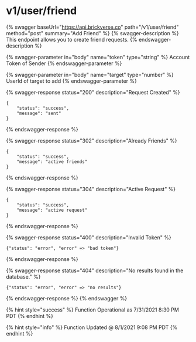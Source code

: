 # v1/user/friend

{% swagger baseUrl="https://api.brickverse.co" path="/v1/user/friend" method="post" summary="Add Friend" %}
{% swagger-description %}
This endpoint allows you to create friend requests.
{% endswagger-description %}

{% swagger-parameter in="body" name="token" type="string" %}
Account Token of Sender
{% endswagger-parameter %}

{% swagger-parameter in="body" name="target" type="number" %}
UserId of target to add
{% endswagger-parameter %}

{% swagger-response status="200" description="Request Created" %}
```
{
    "status": "success",
    "message": "sent"
}
```
{% endswagger-response %}

{% swagger-response status="302" description="Already Friends" %}
```
{
    "status": "success",
    "message": "active friends"
}
```
{% endswagger-response %}

{% swagger-response status="304" description="Active Request" %}
```
{
    "status": "success",
    "message": "active request"
}
```
{% endswagger-response %}

{% swagger-response status="400" description="Invalid Token" %}
```
{"status": "error", "error" => "bad token"}
```
{% endswagger-response %}

{% swagger-response status="404" description="No results found in the database." %}
```
{"status": "error", "error" => "no results"}
```
{% endswagger-response %}
{% endswagger %}

{% hint style="success" %}
Function Operational as 7/31/2021 8:30 PM PDT
{% endhint %}

{% hint style="info" %}
Function Updated @ 8/1/2021 9:08 PM PDT
{% endhint %}

